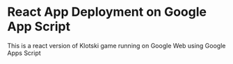 # React App Deployment on Google App Script 

This is a react version of Klotski game running on Google Web using Google Apps Script 
